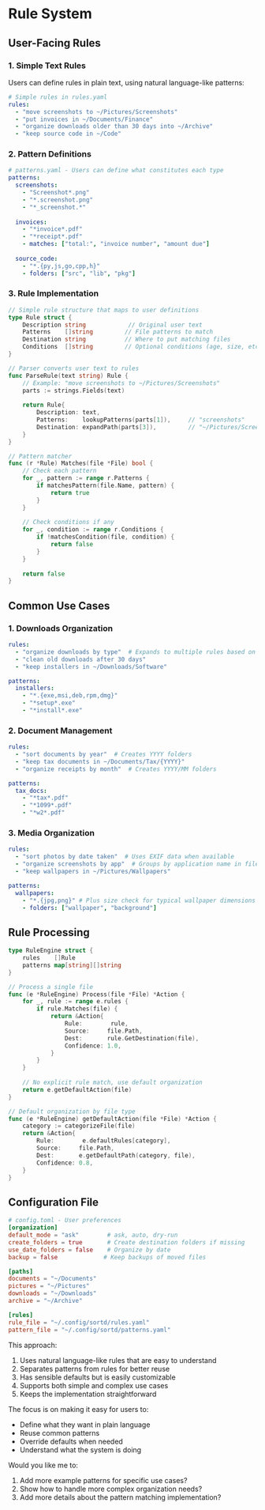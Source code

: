 # Rule System

## User-Facing Rules

### 1. Simple Text Rules
Users can define rules in plain text, using natural language-like patterns:

```yaml
# Simple rules in rules.yaml
rules:
  - "move screenshots to ~/Pictures/Screenshots"
  - "put invoices in ~/Documents/Finance"
  - "organize downloads older than 30 days into ~/Archive"
  - "keep source code in ~/Code"
```

### 2. Pattern Definitions
```yaml
# patterns.yaml - Users can define what constitutes each type
patterns:
  screenshots:
    - "Screenshot*.png"
    - "*.screenshot.png"
    - "*_screenshot.*"
  
  invoices:
    - "*invoice*.pdf"
    - "*receipt*.pdf"
    - matches: ["total:", "invoice number", "amount due"]
  
  source_code:
    - "*.{py,js,go,cpp,h}"
    - folders: ["src", "lib", "pkg"]
```

### 3. Rule Implementation
```go
// Simple rule structure that maps to user definitions
type Rule struct {
    Description string            // Original user text
    Patterns    []string         // File patterns to match
    Destination string           // Where to put matching files
    Conditions  []string         // Optional conditions (age, size, etc)
}

// Parser converts user text to rules
func ParseRule(text string) Rule {
    // Example: "move screenshots to ~/Pictures/Screenshots"
    parts := strings.Fields(text)
    
    return Rule{
        Description: text,
        Patterns:    lookupPatterns(parts[1]),     // "screenshots"
        Destination: expandPath(parts[3]),         // "~/Pictures/Screenshots"
    }
}

// Pattern matcher
func (r *Rule) Matches(file *File) bool {
    // Check each pattern
    for _, pattern := range r.Patterns {
        if matchesPattern(file.Name, pattern) {
            return true
        }
    }
    
    // Check conditions if any
    for _, condition := range r.Conditions {
        if !matchesCondition(file, condition) {
            return false
        }
    }
    
    return false
}
```

## Common Use Cases

### 1. Downloads Organization
```yaml
rules:
  - "organize downloads by type"  # Expands to multiple rules based on file types
  - "clean old downloads after 30 days"
  - "keep installers in ~/Downloads/Software"

patterns:
  installers:
    - "*.{exe,msi,deb,rpm,dmg}"
    - "*setup*.exe"
    - "*install*.exe"
```

### 2. Document Management
```yaml
rules:
  - "sort documents by year"  # Creates YYYY folders
  - "keep tax documents in ~/Documents/Tax/{YYYY}"
  - "organize receipts by month"  # Creates YYYY/MM folders

patterns:
  tax_docs:
    - "*tax*.pdf"
    - "*1099*.pdf"
    - "*w2*.pdf"
```

### 3. Media Organization
```yaml
rules:
  - "sort photos by date taken"  # Uses EXIF data when available
  - "organize screenshots by app"  # Groups by application name in filename
  - "keep wallpapers in ~/Pictures/Wallpapers"

patterns:
  wallpapers:
    - "*.{jpg,png}" # Plus size check for typical wallpaper dimensions
    - folders: ["wallpaper", "background"]
```

## Rule Processing

```go
type RuleEngine struct {
    rules    []Rule
    patterns map[string][]string
}

// Process a single file
func (e *RuleEngine) Process(file *File) *Action {
    for _, rule := range e.rules {
        if rule.Matches(file) {
            return &Action{
                Rule:        rule,
                Source:     file.Path,
                Dest:       rule.GetDestination(file),
                Confidence: 1.0,
            }
        }
    }
    
    // No explicit rule match, use default organization
    return e.getDefaultAction(file)
}

// Default organization by file type
func (e *RuleEngine) getDefaultAction(file *File) *Action {
    category := categorizeFile(file)
    return &Action{
        Rule:        e.defaultRules[category],
        Source:     file.Path,
        Dest:       e.getDefaultPath(category, file),
        Confidence: 0.8,
    }
}
```

## Configuration File
```toml
# config.toml - User preferences
[organization]
default_mode = "ask"        # ask, auto, dry-run
create_folders = true       # Create destination folders if missing
use_date_folders = false    # Organize by date
backup = false             # Keep backups of moved files

[paths]
documents = "~/Documents"
pictures = "~/Pictures"
downloads = "~/Downloads"
archive = "~/Archive"

[rules]
rule_file = "~/.config/sortd/rules.yaml"
pattern_file = "~/.config/sortd/patterns.yaml"
```

This approach:
1. Uses natural language-like rules that are easy to understand
2. Separates patterns from rules for better reuse
3. Has sensible defaults but is easily customizable
4. Supports both simple and complex use cases
5. Keeps the implementation straightforward

The focus is on making it easy for users to:
- Define what they want in plain language
- Reuse common patterns
- Override defaults when needed
- Understand what the system is doing

Would you like me to:
1. Add more example patterns for specific use cases?
2. Show how to handle more complex organization needs?
3. Add more details about the pattern matching implementation?

